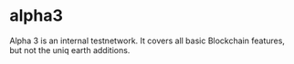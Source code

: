 # alpha3

Alpha 3 is an internal testnetwork.
It covers all basic Blockchain features, but not the uniq earth additions.